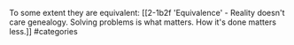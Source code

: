 To some extent they are equivalent:
	[[2-1b2f 'Equivalence' - Reality doesn't care genealogy. Solving problems is what matters. How it's done matters less.]] #categories 
